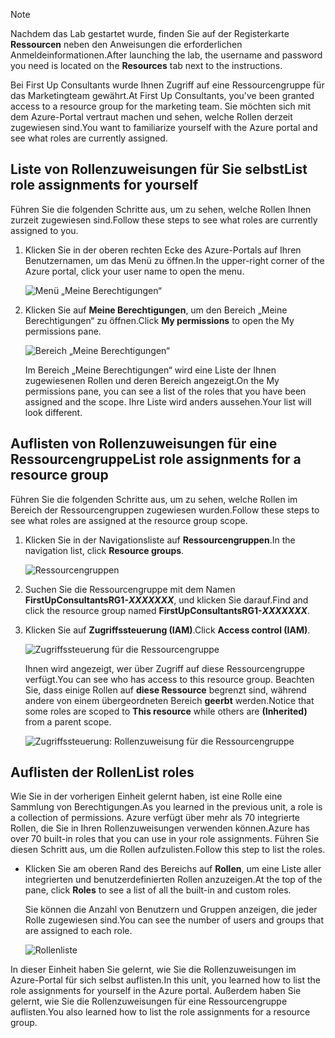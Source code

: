 > [!NOTE]
> <span data-ttu-id="95d85-101">Nachdem das Lab gestartet wurde, finden Sie auf der Registerkarte **Ressourcen** neben den Anweisungen die erforderlichen Anmeldeinformationen.</span><span class="sxs-lookup"><span data-stu-id="95d85-101">After launching the lab, the username and password you need is located on the **Resources** tab next to the instructions.</span></span>

<span data-ttu-id="95d85-102">Bei First Up Consultants wurde Ihnen Zugriff auf eine Ressourcengruppe für das Marketingteam gewährt.</span><span class="sxs-lookup"><span data-stu-id="95d85-102">At First Up Consultants, you've been granted access to a resource group for the marketing team.</span></span> <span data-ttu-id="95d85-103">Sie möchten sich mit dem Azure-Portal vertraut machen und sehen, welche Rollen derzeit zugewiesen sind.</span><span class="sxs-lookup"><span data-stu-id="95d85-103">You want to familiarize yourself with the Azure portal and see what roles are currently assigned.</span></span>

## <a name="list-role-assignments-for-yourself"></a><span data-ttu-id="95d85-104">Liste von Rollenzuweisungen für Sie selbst</span><span class="sxs-lookup"><span data-stu-id="95d85-104">List role assignments for yourself</span></span>

<span data-ttu-id="95d85-105">Führen Sie die folgenden Schritte aus, um zu sehen, welche Rollen Ihnen zurzeit zugewiesen sind.</span><span class="sxs-lookup"><span data-stu-id="95d85-105">Follow these steps to see what roles are currently assigned to you.</span></span>

1. <span data-ttu-id="95d85-106">Klicken Sie in der oberen rechten Ecke des Azure-Portals auf Ihren Benutzernamen, um das Menü zu öffnen.</span><span class="sxs-lookup"><span data-stu-id="95d85-106">In the upper-right corner of the Azure portal, click your user name to open the menu.</span></span>

    ![Menü „Meine Berechtigungen“](../media/4-my-permissions-menu.png)

1. <span data-ttu-id="95d85-108">Klicken Sie auf **Meine Berechtigungen**, um den Bereich „Meine Berechtigungen“ zu öffnen.</span><span class="sxs-lookup"><span data-stu-id="95d85-108">Click **My permissions** to open the My permissions pane.</span></span>

    ![Bereich „Meine Berechtigungen“](../media/4-my-permissions-pane.png)

    <span data-ttu-id="95d85-110">Im Bereich „Meine Berechtigungen“ wird eine Liste der Ihnen zugewiesenen Rollen und deren Bereich angezeigt.</span><span class="sxs-lookup"><span data-stu-id="95d85-110">On the My permissions pane, you can see a list of the roles that you have been assigned and the scope.</span></span> <span data-ttu-id="95d85-111">Ihre Liste wird anders aussehen.</span><span class="sxs-lookup"><span data-stu-id="95d85-111">Your list will look different.</span></span>

## <a name="list-role-assignments-for-a-resource-group"></a><span data-ttu-id="95d85-112">Auflisten von Rollenzuweisungen für eine Ressourcengruppe</span><span class="sxs-lookup"><span data-stu-id="95d85-112">List role assignments for a resource group</span></span>

<span data-ttu-id="95d85-113">Führen Sie die folgenden Schritte aus, um zu sehen, welche Rollen im Bereich der Ressourcengruppen zugewiesen wurden.</span><span class="sxs-lookup"><span data-stu-id="95d85-113">Follow these steps to see what roles are assigned at the resource group scope.</span></span>

1. <span data-ttu-id="95d85-114">Klicken Sie in der Navigationsliste auf **Ressourcengruppen**.</span><span class="sxs-lookup"><span data-stu-id="95d85-114">In the navigation list, click **Resource groups**.</span></span>

   ![Ressourcengruppen](../media/4-resource-groups.png)

1. <span data-ttu-id="95d85-116">Suchen Sie die Ressourcengruppe mit dem Namen **FirstUpConsultantsRG1-_XXXXXXX_**, und klicken Sie darauf.</span><span class="sxs-lookup"><span data-stu-id="95d85-116">Find and click the resource group named **FirstUpConsultantsRG1-_XXXXXXX_**.</span></span>

1. <span data-ttu-id="95d85-117">Klicken Sie auf **Zugriffssteuerung (IAM)**.</span><span class="sxs-lookup"><span data-stu-id="95d85-117">Click **Access control (IAM)**.</span></span>

   ![Zugriffssteuerung für die Ressourcengruppe](../media/4-resource-group-access-control.png)

    <span data-ttu-id="95d85-119">Ihnen wird angezeigt, wer über Zugriff auf diese Ressourcengruppe verfügt.</span><span class="sxs-lookup"><span data-stu-id="95d85-119">You can see who has access to this resource group.</span></span> <span data-ttu-id="95d85-120">Beachten Sie, dass einige Rollen auf **diese Ressource** begrenzt sind, während andere von einem übergeordneten Bereich **geerbt** werden.</span><span class="sxs-lookup"><span data-stu-id="95d85-120">Notice that some roles are scoped to **This resource** while others are **(Inherited)** from a parent scope.</span></span>

   ![Zugriffssteuerung: Rollenzuweisung für die Ressourcengruppe](../media/4-resource-group-role-assignment.png)

## <a name="list-roles"></a><span data-ttu-id="95d85-122">Auflisten der Rollen</span><span class="sxs-lookup"><span data-stu-id="95d85-122">List roles</span></span>

<span data-ttu-id="95d85-123">Wie Sie in der vorherigen Einheit gelernt haben, ist eine Rolle eine Sammlung von Berechtigungen.</span><span class="sxs-lookup"><span data-stu-id="95d85-123">As you learned in the previous unit, a role is a collection of permissions.</span></span> <span data-ttu-id="95d85-124">Azure verfügt über mehr als 70 integrierte Rollen, die Sie in Ihren Rollenzuweisungen verwenden können.</span><span class="sxs-lookup"><span data-stu-id="95d85-124">Azure has over 70 built-in roles that you can use in your role assignments.</span></span> <span data-ttu-id="95d85-125">Führen Sie diesen Schritt aus, um die Rollen aufzulisten.</span><span class="sxs-lookup"><span data-stu-id="95d85-125">Follow this step to list the roles.</span></span>

- <span data-ttu-id="95d85-126">Klicken Sie am oberen Rand des Bereichs auf **Rollen**, um eine Liste aller integrierten und benutzerdefinierten Rollen anzuzeigen.</span><span class="sxs-lookup"><span data-stu-id="95d85-126">At the top of the pane, click **Roles** to see a list of all the built-in and custom roles.</span></span>

   <span data-ttu-id="95d85-127">Sie können die Anzahl von Benutzern und Gruppen anzeigen, die jeder Rolle zugewiesen sind.</span><span class="sxs-lookup"><span data-stu-id="95d85-127">You can see the number of users and groups that are assigned to each role.</span></span>

   ![Rollenliste](../media/4-roles-list.png)

<span data-ttu-id="95d85-129">In dieser Einheit haben Sie gelernt, wie Sie die Rollenzuweisungen im Azure-Portal für sich selbst auflisten.</span><span class="sxs-lookup"><span data-stu-id="95d85-129">In this unit, you learned how to list the role assignments for yourself in the Azure portal.</span></span> <span data-ttu-id="95d85-130">Außerdem haben Sie gelernt, wie Sie die Rollenzuweisungen für eine Ressourcengruppe auflisten.</span><span class="sxs-lookup"><span data-stu-id="95d85-130">You also learned how to list the role assignments for a resource group.</span></span>